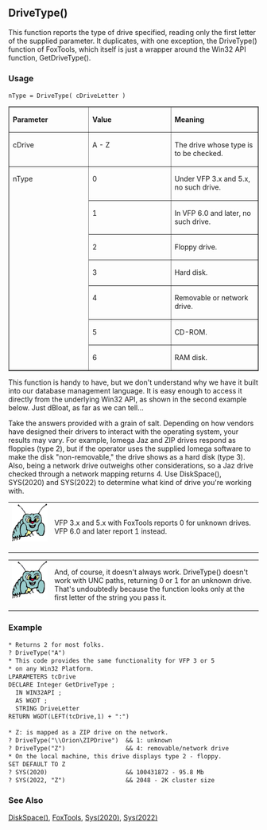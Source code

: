 ## DriveType()

This function reports the type of drive specified, reading only the first letter of the supplied parameter. It duplicates, with one exception, the DriveType() function of FoxTools, which itself is just a wrapper around the Win32 API function, GetDriveType().

### Usage

```foxpro
nType = DriveType( cDriveLetter )
```
<table border cellspacing=0 cellpadding=0 width=100%>
<tr>
  <td width=32% valign=top>
  <p><b>Parameter</b></p>
  </td>
  <td width=23% valign=top>
  <p><b>Value</b></p>
  </td>
  <td width=45% valign=top>
  <p><b>Meaning</b></p>
  </td>
 </tr>
<tr>
  <td width=32% valign=top>
  <p>cDrive</p>
  </td>
  <td width=23% valign=top>
  <p>A - Z</p>
  </td>
  <td width=45% valign=top>
  <p>The drive whose type is to be checked.</p>
  </td>
 </tr>
<tr>
  <td width=32% rowspan=7 valign=top>
  <p>nType</p>
  </td>
  <td width=23% valign=top>
  <p>0</p>
  </td>
  <td width=45% valign=top>
  <p>Under VFP 3.x and 5.x, no such drive.</p>
  </td>
 </tr>
<tr>
  <td width=33% valign=top>
  <p>1</p>
  </td>
  <td width=67% valign=top>
  <p>In VFP 6.0 and later, no such drive.</p>
  </td>
 </tr>
<tr>
  <td width=33% valign=top>
  <p>2</p>
  </td>
  <td width=67% valign=top>
  <p>Floppy drive.</p>
  </td>
 </tr>
<tr>
  <td width=33% valign=top>
  <p>3</p>
  </td>
  <td width=67% valign=top>
  <p>Hard disk.</p>
  </td>
 </tr>
<tr>
  <td width=33% valign=top>
  <p>4</p>
  </td>
  <td width=67% valign=top>
  <p>Removable or network drive.</p>
  </td>
 </tr>
<tr>
  <td width=33% valign=top>
  <p>5</p>
  </td>
  <td width=67% valign=top>
  <p>CD-ROM.</p>
  </td>
 </tr>
<tr>
  <td width=33% valign=top>
  <p>6</p>
  </td>
  <td width=67% valign=top>
  <p>RAM disk.</p>
  </td>
 </tr>
</table>

This function is handy to have, but we don't understand why we have it built into our database management language. It is easy enough to access it directly from the underlying Win32 API, as shown in the second example below. Just dBloat, as far as we can tell...

Take the answers provided with a grain of salt. Depending on how vendors have designed their drivers to interact with the operating system, your results may vary. For example, Iomega Jaz and ZIP drives respond as floppies (type 2), but if the operator uses the supplied Iomega software to make the disk "non-removable," the drive shows as a hard disk (type 3). Also, being a network drive outweighs other considerations, so a Jaz drive checked through a network mapping returns 4. Use DiskSpace(), SYS(2020) and SYS(2022) to determine what kind of drive you're working with.

<table border=0 cellspacing=0 cellpadding=0 width=100%>
<tr>
  <td width=17% valign=top>
<img width=95 height=77 src="bug.gif"></p>
  </td>
  <td width=83%>
  <p>VFP 3.x and 5.x with FoxTools reports 0 for unknown drives. VFP 6.0 and later report 1 instead.</p>
  </td>
 </tr>
</table>

<table border=0 cellspacing=0 cellpadding=0 width=100%>
<tr>
  <td width=17% valign=top>
<img width=95 height=77 src="Bug.gif"></p>
  </td>
  <td width=83%>
  <p>And, of course, it doesn't always work. DriveType() doesn't work with UNC paths, returning 0 or 1 for an unknown drive. That's undoubtedly because the function looks only at the first letter of the string you pass it.</p>
  </td>
 </tr>
</table>

### Example

```foxpro
* Returns 2 for most folks.
? DriveType("A")
* This code provides the same functionality for VFP 3 or 5
* on any Win32 Platform.
LPARAMETERS tcDrive
DECLARE Integer GetDriveType ;
  IN WIN32API ;
  AS WGDT ;
  STRING DriveLetter
RETURN WGDT(LEFT(tcDrive,1) + ":")

* Z: is mapped as a ZIP drive on the network.
? DriveType("\\Orion\ZIPDrive")  && 1: unknown
? DriveType("Z")                 && 4: removable/network drive
* On the local machine, this drive displays type 2 - floppy.
SET DEFAULT TO Z
? SYS(2020)                      && 100431872 - 95.8 Mb
? SYS(2022, "Z")                 && 2048 - 2K cluster size
```
### See Also

[DiskSpace()](s4g118.md), [FoxTools](s4g450.md), [Sys(2020)](s4g118.md), [Sys(2022)](s4g118.md)
